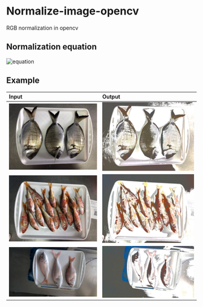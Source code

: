 # Normalize-image-opencv

RGB normalization in opencv


## Normalization equation

![equation](https://akash0x53.github.io/images/norm/eq.png)

## Example

| Input | Output     | 
| :-------- | :------- | 
| ![original](dorada.jpg) | ![normalize](norm_dorada.jpg) |
| ![original](salmonete.jpg) | ![normalize](norm_salmonete.jpg) |
| ![original](pargo.jpg) | ![normalize](norm_pargo.jpg) |
